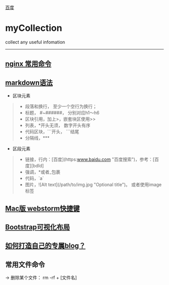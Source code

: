 [百度](https:www.baidu.com "百度搜索")

# myCollection
collect any useful infomation
***
## [nginx 常用命令](http://www.2cto.com/os/201303/195402.html "来自脚本之家")

## [markdown语法](http://wowubuntu.com/markdown/#link "快速索引")

* 区块元素
>- 段落和换行， 至少一个空行为换行；
>- 标题， \#\~\#\#\#\#\#\#， 分别对应h1～h6
>- 区块引用，加上>，嵌套块区使用>>
>- 列表，\*开头无须， 数字开头有序
>- 代码区块，\`\`\`开头， \`\`\`结尾
>- 分隔线，\*\*\*

* 区段元素
>- 链接，行内：\[百度\]\(https:www.baidu.com "百度搜索"\)，参考：\[百度\]\[bdId\]
>- 强调，\*或者\_包裹
>- 代码，\`a\`
>- 图片，!\[Alt text\]\(/path/to/img.jpg "Optional title"\)。 或者使用image标签

[bdId]: https.baidu.com "百度搜索"

## [Mac版 webstorm快捷键](https://www.magentonotes.com/webstorm-mac-shortcut.html "快速上手")

## [Bootstrap可视化布局](http://www.bootcss.com/p/layoutit/ "自定义配置样式")

## [如何打造自己的专属blog？](http://blog.csdn.net/on_1y/article/details/19259435 "千里之行，始于足下")

## 常用文件命令

-> 删除某个文件： rm -rf + [文件名]
